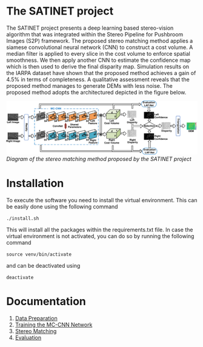 # The SATINET project
The SATINET project presents a deep learning based stereo-vision algorithm that was integrated within the Stereo Pipeline for Pushbroom Images (S2P) framework. The proposed stereo matching 
method applies a siamese convolutional neural network (CNN) to construct a cost volume. A median filter is applied to every slice in the cost volume to enforce spatial smoothness. We then 
apply another CNN to estimate the confidence map which is then used to derive the final disparity map. Simulation results on the IARPA dataset have shown that the proposed method achieves a 
gain of 4.5% in terms of completeness. A qualitative assessment reveals that the proposed method manages to generate DEMs with less noise. The proposed method adopts the architectured
depicted in the figure below.

![Diagram of the proposed method](./Figures/diagram.png)*Diagram of the stereo matching method proposed by the SATINET project*

# Installation

To execute the software you need to install the virtual environment. This can be easily
done using the following command

```console
./install.sh
```
This will install all the packages within the requirements.txt file.
In case the virtual environment is not activated, you can do so by running the following command

```console
source venv/bin/activate
```
and can be deactivated using

```console
deactivate
```
# Documentation
1.  [Data Preparation](./Docs/Data-Preparation.md)
2.  [Training the MC-CNN Network](./Docs/Training-MCCNN.md)
3.  [Stereo Matching](./Docs/Stereo-Matching.md)
4.  [Evaluation](./Docs/Evaluation.md)